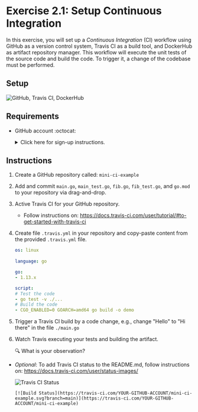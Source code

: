 # Exercise 2.1: Setup Continuous Integration

In this exercise, you will set up a *Continuous Integration* (CI) workflow using GitHub as a version control system, Travis CI as a build tool, and DockerHub as artifact repository manager. This workflow will execute the unit tests of the source code and build the code. To trigger it, a change of the codebase must be performed. 

## Setup

![GitHub, Travis CI, DockerHub](./assets/lab_setup.png)

## Requirements

* GitHub account :octocat: 
    <details><summary>Click here for sign-up instructions.</summary>
    <p>

    To sign up:  https://github.com/join

    </p>
    </details>

## Instructions

1. Create a GitHub repository called: `mini-ci-example`

1. Add and commit `main.go`, `main_test.go`, `fib.go`, `fib_test.go`, and `go.mod` to your repository via drag-and-drop.

1. Active Travis CI for your GitHub repository.

    * Follow instructions on: https://docs.travis-ci.com/user/tutorial/#to-get-started-with-travis-ci

1. Create file `.travis.yml` in your repository and copy-paste content from the provided `.travis.yml` file. 

    ```yaml
    os: linux
  
    language: go

    go:
    - 1.13.x

    script:   
    # Test the code
    - go test -v ./...
    # Build the code 
    - CGO_ENABLED=0 GOARCH=amd64 go build -o demo
    ```

1. Trigger a Travis CI build by a code change, e.g., change "Hello" to "Hi there" in the file `./main.go`

1. Watch Travis executing your tests and building the artifact.

    :mag: What is your observation? 

* *Optional*: To add Travis CI status to the README.md, follow instructions on: https://docs.travis-ci.com/user/status-images/

    ![Travis CI Status](./assets/travis_status.png)

    ```
    [![Build Status](https://travis-ci.com/YOUR-GITHUB-ACCOUNT/mini-ci-example.svg?branch=main)](https://travis-ci.com/YOUR-GITHUB-ACCOUNT/mini-ci-example)
    ```
